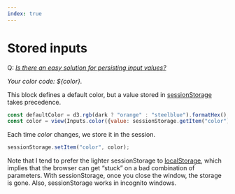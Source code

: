 ```yaml
---
index: true
---
```


# Stored inputs

Q: [_Is there an easy solution for persisting input values?_](https://github.com/observablehq/framework/discussions/887)

_Your color code: ${color}._

This block defines a default color, but a value stored in [sessionStorage](https://developer.mozilla.org/en-US/docs/Web/API/Window/sessionStorage) takes precedence.

```js echo
const defaultColor = d3.rgb(dark ? "orange" : "steelblue").formatHex();
const color = view(Inputs.color({value: sessionStorage.getItem("color") ?? defaultColor}));
```

Each time _color_ changes, we store it in the session.

```js echo
sessionStorage.setItem("color", color);
```

Note that I tend to prefer the lighter sessionStorage to [localStorage](https://developer.mozilla.org/en-US/docs/Web/API/Window/localStorage), which implies that the browser can get “stuck” on a bad combination of parameters. With sessionStorage, once you close the window, the storage is gone. Also, sessionStorage works in incognito windows.
